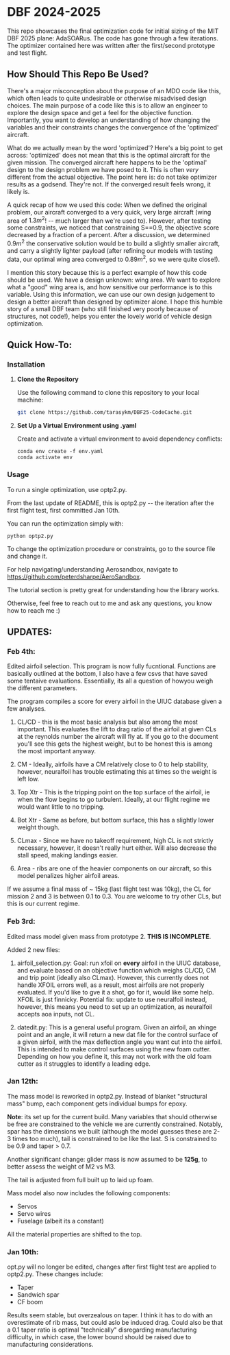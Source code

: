 # DBF 2024-2025 
This repo showcases the final optimization code for initial sizing of the MIT DBF 2025 plane: AdaSOARus. The code has gone through a few iterations. The optimizer contained here was written after the first/second prototype and test flight. 

## How Should This Repo Be Used?
There's a major misconception about the purpose of an MDO code like this, which often leads to quite undesirable or otherwise misadvised design choices. The main purpose of a code like this is to allow an engineer to explore the design space and get a feel for the objective function. Importantly, you want to develop an understanding of how changing the variables and their constraints changes the convergence of the 'optimized' aircraft.

What do we actually mean by the word 'optimized'? Here's a big point to get across: 'optimized' does not mean that this is the optimal aircraft for the given mission. The converged aircraft here happens to be the 'optimal' design to the design problem we have posed to it. This is often *very* different from the actual objective. The point here is: do not take optimizer results as a godsend. They're not. If the converged result feels wrong, it likely is. 

A quick recap of how we used this code:
When we defined the original problem, our aircraft converged to a very quick, very large aircraft (wing area of $1.3m^2$! -- much larger than we're used to). However, after testing some constraints, we noticed that constraining S==0.9, the objective score decreased by a fraction of a percent. After a discussion, we determined $0.9m^2$ the conservative solution would be to build a slightly smaller aircraft, and carry a slightly lighter payload (after refining our models with testing data, our optimal wing area converged to $0.89m^2$, so we were quite close!).

I mention this story because this is a perfect example of how this code should be used. We have a design unknown: wing area. We want to explore what a "good" wing area is, and how sensitive our performance is to this variable. Using this information, we can use our own design judgement to design a better aircraft than designed by optimizer alone. I hope this humble story of a small DBF team (who still finished very poorly because of structures, not code!), helps you enter the lovely world of vehicle design optimization.

## Quick How-To:
### Installation

1. **Clone the Repository**

   Use the following command to clone this repository to your local machine:
   ```bash
   git clone https://github.com/tarasykm/DBF25-CodeCache.git
   ```

2. **Set Up a Virtual Environment using .yaml**

   Create and activate a virtual environment to avoid dependency conflicts:
   ```terminal
   conda env create -f env.yaml
   conda activate env
   ```

### Usage
To run a single optimization, use optp2.py.

From the last update of README, this is optp2.py -- the iteration after the first flight test, first committed Jan 10th. 

You can run the optimization simply with:

``python optp2.py``

To change the optimization procedure or constraints, go to the source file and change it.

For help navigating/understanding Aerosandbox, navigate to https://github.com/peterdsharpe/AeroSandbox.

The tutorial section is pretty great for understanding how the library works. 

Otherwise, feel free to reach out to me and ask any questions, you know how to reach me :)



## UPDATES:
### Feb 4th:

Edited airfoil selection. This program is now fully fucntional. Functions are basically outlined at the bottom, I also have a few csvs that have saved some tentaive evaluations. Essentially, its all a question of howyou weigh the different parameters.

The program compiles a score for every airfoil in the UIUC database given a few analyses. 

1. CL/CD - this is the most basic analysis but also among the most important. This evaluates the lift to drag ratio of the airfoil at given CLs at the reynolds number the aircraft will fly at. If you go to the document you'll see this gets the highest weight, but to be honest this is among the most important anyway. 

2. CM - Ideally, airfoils have a CM relatively close to 0 to help stability, however, neuralfoil has trouble estimating this at times so the weight is left low. 

3. Top Xtr - This is the tripping point on the top surface of the airfoil, ie when the flow begins to go turbulent. Ideally, at our flight regime we would want little to no tripping. 

4. Bot Xtr - Same as before, but bottom surface, this has a slightly lower weight though. 

5. CLmax - Since we have no takeoff requirement, high CL is not strictly necessary, however, it doesn't really hurt either. Will also decrease the stall speed, making landings easier.

6. Area - ribs are one of the heavier components on our aircraft, so this model penalizes higher airfoil areas.

If we assume a final mass of ~ 15kg (last flight test was 10kg), the CL for mission 2 and 3 is between 0.1 to 0.3. You are welcome to try other CLs, but this is our current regime. 

### Feb 3rd:
Edited mass model given mass from prototype 2. **THIS IS INCOMPLETE**. 

Added 2 new files:
1. airfoil_selection.py:
   Goal: run xfoil on **every** airfoil in the UIUC database, and evaluate based on an objective function which weighs CL/CD, CM and trip point (ideally also CLmax). However, this currently does not handle XFOIL errors well, as a result, most airfoils are not properly evaluated. If you'd like to gve it a shot, go for it, would like some help. XFOIL is just finnicky. Potential fix: update to use neuralfoil instead, however, this means you need to set up an optimization, as neuralfoil accepts aoa inputs, not CL. 

2. datedit.py:
   This is a general useful program. Given an airfoil, an xhinge point and an angle, it will return a new dat file for the control surface of a given airfoil, with the max deflection angle you want cut into the airfoil. This is intended to make control surfaces using the new foam cutter. Depending on how you define it, this may not work with the old foam cutter as it struggles to identify a leading edge. 

### Jan 12th:
The mass model is reworked in optp2.py. Instead of blanket "structural mass" bump, each component gets individual bumps for epoxy. 

**Note**: its set up for the current build. Many variables that should otherwise be free are constrained to the vehicle we are currently constrained. Notably, spar has the dimensions we built (although the model guesses these are 2-3 times too much), tail is constrained to be like the last. S is constrained to be 0.9 and taper > 0.7.

Another significant change: glider mass is now assumed to be **125g**, to better assess the weight of M2 vs M3. 

The tail is adjusted from full built up to laid up foam. 

Mass model also now includes the following components:
 - Servos
 - Servo wires
 - Fuselage (albeit its a constant)

All the material properties are shifted to the top. 
### Jan 10th:
opt.py will no longer be edited, changes after first flight test are applied to optp2.py. These changes include:
 - Taper
 - Sandwich spar
 - CF boom

Results seem stable, but overzealous on taper. I think it has to do with an overestimate of rib mass, but could aslo be induced drag. Could also be that a 0.1 taper ratio is optimal "technically" disregarding manufacturing difficulty, in which case, the lower bound should be raised due to manufacturing considerations.